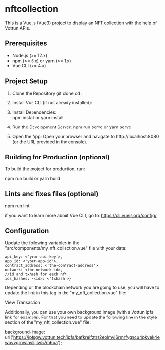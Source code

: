# nftcollection

This is a Vue.js (Vue3) project to display an NFT collection with the help of Vottun APIs.

## Prerequisites

- Node.js (>= 12.x)
- npm (>= 6.x) or yarn (>= 1.x)
- Vue CLI (>= 4.x)

## Project Setup

1. Clone the Repository
   git clone <your-repo-url>
   cd <your-repo-folder>:

2. Install Vue CLI (if not already installed):

3. Install Dependencies:      
   npm install
   or
   yarn install

4. Run the Development Server:
   npm run serve
   or
   yarn serve

5. Open the App:
   Open your browser and navigate to http://localhost:8080 (or the URL provided in the console).

## Building for Production (optional)

To build the project for production, run:

   npm run build
   or
   yarn build

## Lints and fixes files (optional)
   npm run lint

if you want to learn more about Vue CLI, go to: https://cli.vuejs.org/config/

## Configuration

Update the following variables in the "src/components/my_nft_collection.vue" file with your data:

    api_key: <'your-api-key'>,
    app_id: <'your-app-id'>,
    contract_address: <'the-contract-address'>,
    network: <the-network-id>,
    //id and txhash for each nft
    ids_hashes: {<id>: <'txhash'>}

Depending on the blockchain network you are going to use, you will have to update the link in this tag in the "my_nft_collection.vue" file:

 <a :href="`https://amoy.polygonscan.com/tx/${nftItem.txhash}`" target="_blank">View Transaction</a>

Additionally, you can use your own background image (with a Vottun ipfs link for example). For that you need to update the following line in the style section of the "my_nft_collection.vue" file:

   background-image: url('https://ipfsgw.vottun.tech/ipfs/bafkreifztrs2eolmvj6rmrfygncu4pkvek4ewovvgrnwlavhjilw57m6oa');
